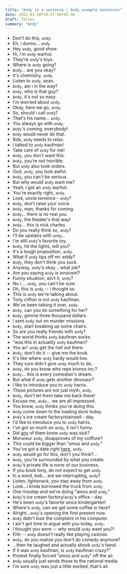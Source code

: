 ```yaml
---
title: "Andy in a sentence | Andy example sentences"
date: 2021-01-20T19:57:50+05:30
draft: falses
summary: "Andy"
---
```

- Don't do this, `andy`.
- Eh, i dunno... `andy`.
- Hey `andy`, good show.
- Hi, i'm `andy` warhol.
- They're `andy`'s toys.
- Where is `andy` going?
- `Andy`... are you okay?
- It's chemistry, `andy`.
- Listen to `andy`, sean.
- `Andy`, am i in the way?
- `Andy`, who is that guy?
- `Andy`, it's not so easy.
- I'm worried about `andy`.
- Okay, here we go, `andy`.
- So, should i call `andy`?
- That's his name... `andy`.
- You always go with `andy`.
- `Andy`'s coming, everybody!
- `Andy` would never do that.
- Bob, `andy` needs to relax.
- I talked to `andy` kaufman!
- Take care of `andy` for me!
- `Andy`, you don't want this.
- `Andy`, you're not horrible.
- But `andy` also took orders.
- God, `andy`, you look awful.
- `Andy`, you can't be serious.
- But why would `andy` want me?
- Yeah, i got an `andy` warhol.
- You're exactly right, `andy`.
- Look, uncle terrence - `andy`?
- `Andy`, don't raise your voice.
- `Andy`, man, thanks for coming.
- `Andy`... there is no real you.
- `Andy`, the theater's that way!
- `Andy`... this is nick charles.
- Do you really think so, `andy`?
- I'll be upstairs with `andy`...
- I'm still `andy`'s favorite toy.
- `Andy`, hit the lights, will you?
- It's a tough proposition, `andy`.
- What if `andy` tips off mr. eddy?
- `Andy`, they don't think you suck.
- Anyway, `andy`'s okay... what job?
- Are you saying `andy` is innocent?
- Funny situation, ain't it, `andy`?
- No i.... `andy`, you can't be sure.
- Oh, this is `andy` -- i thought so.
- This is `andy` we're talking about.
- Tony clifton is not `andy` kaufman.
- We've been talking it over, `andy`.
- `Andy`, can you do something for her?
- `Andy`, gimme three thousand dollars.
- I sent `andy` out on murder missions.
- `Andy`, start breaking up some chairs.
- So are you really friends with `andy`?
- The world thinks `andy` kaufman sucks.
- "was this in actuality `andy` kaufman?
- You an' `andy` get the hell out there.
- `Andy`, don't do it -- give me the book.
- It's like where `andy` hardy would live.
- They sure didn't give `andy` much to do.
- `Andy`, do you know who reps kronos inc.?
- `Andy`... this is every comedian's dream.
- But what if `andy` gets another dinosaur?
- I like to introduce you to `andy` harris.
- These pictures are not just myth, `andy`.
- `Andy`, don't let them take me back there!
- Excuse me, `andy`... we are all impressed.
- You know, `andy` thinks you're doing this.
- `Andy` come down to the loading dock today.
- `Andy`'s ice cream factory/stairwell - day.
- I'd like to introduce you to `andy` harris.
- I've got so much on `andy`, it isn't funny.
- Did <u>any</u> of them know `andy` was sick?
- Monsieur `andy`, disapproves of my coiffure?
- This could be bigger than "amos and `andy`."
- You've got a date right <u>here</u>, `andy`.
- `Andy` would go for this, don't you think?...
- `Andy`, you're surrounded by what you create.
- `Andy`'s private life is none of our business.
- If you book tony, do not expect to get `andy`.
- In a word, bob... are we interrupting, `andy`?
- Listen, lightsnack, you stay away from `andy`.
- Look...i kinda borrowed the truck from `andy`.
- One misstep and we're doing "amos and `andy`."
- `Andy`'s ice cream factory/`andy`'s office - day.
- He's been `andy`'s favorite since kindergarten!
- Where's `andy`, can we get some coffee in here?
- Alright...`andy`'s opening the first present now.
- `Andy` didn't lose the complaint in his computer.
- I ain't got time to argue with you today, `andy`.
- I thought you were -- why would `andy` want you?!
- Ehh -- `andy` doesn't really like playing casinos.
- `Andy`, do you realize you don't do comedy anymore?
- ...then he laughed and actually shook `andy`'s hand.
- If it was `andy` kaufman, is `andy` kaufman crazy?"
- Protest finally forced "amos and `andy`" off the air.
- `Andy` usually just sends those to the national media.
- I'm sure `andy` was just a little excited, that's all.
                 
